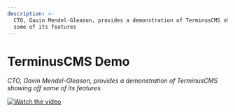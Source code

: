 ```yaml
---
description: >-
  CTO, Gavin Mendel-Gleason, provides a demonstration of TerminusCMS showing off
  some of its features
---
```


# TerminusCMS Demo

*CTO, Gavin Mendel-Gleason, provides a demonstration of TerminusCMS showing off some of its features*

[![Watch the video](https://terminusdb.com/wp-content/uploads/2023/02/terminuscms-demo-placeholder.jpg)](https://youtu.be/jBA-EcBrkIc)
